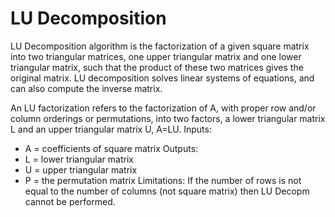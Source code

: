 # LU Decomposition
LU Decomposition algorithm is the factorization of a given square matrix into two triangular matrices, one upper triangular matrix and one lower triangular matrix, such that the product of these two matrices gives the original matrix. LU decomposition solves linear systems of equations, and can also compute the inverse matrix. 

An LU factorization refers to the factorization of A, with proper row and/or column orderings or permutations, into two factors, a lower triangular matrix L and an upper triangular matrix U, A=LU.
Inputs: 
* A = coefficients of square matrix 
Outputs: 
* L = lower triangular matrix
* U = upper triangular matrix
* P = the permutation matrix
Limitations: If the number of rows is not equal to the number of columns (not square matrix) then LU Decopm cannot be performed. 

